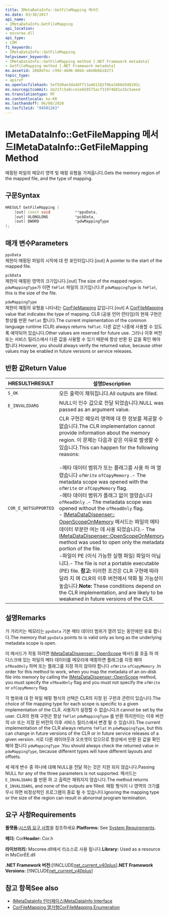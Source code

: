 ```yaml
---
title: IMetaDataInfo::GetFileMapping 메서드
ms.date: 03/30/2017
api_name:
- IMetaDataInfo.GetFileMapping
api_location:
- mscoree.dll
api_type:
- COM
f1_keywords:
- IMetaDataInfo::GetFileMapping
helpviewer_keywords:
- IMetaDataInfo::GetFileMapping method [.NET Framework metadata]
- GetFileMapping method [.NET Framework metadata]
ms.assetid: 2868dfec-c992-4606-88bb-a8e0b6b18271
topic_type:
- apiref
ms.openlocfilehash: 5ef5d9ae3da4dff13a461162f0ba3466d3d8192c
ms.sourcegitcommit: da21fc5a8cce1e028575acf31974681a1bc5aeed
ms.translationtype: MT
ms.contentlocale: ko-KR
ms.lasthandoff: 06/08/2020
ms.locfileid: "84501263"
---
```

# <a name="imetadatainfogetfilemapping-method"></a><span data-ttu-id="ec6d2-102">IMetaDataInfo::GetFileMapping 메서드</span><span class="sxs-lookup"><span data-stu-id="ec6d2-102">IMetaDataInfo::GetFileMapping Method</span></span>
<span data-ttu-id="ec6d2-103">매핑된 파일의 메모리 영역 및 매핑 유형을 가져옵니다.</span><span class="sxs-lookup"><span data-stu-id="ec6d2-103">Gets the memory region of the mapped file, and the type of mapping.</span></span>  
  
## <a name="syntax"></a><span data-ttu-id="ec6d2-104">구문</span><span class="sxs-lookup"><span data-stu-id="ec6d2-104">Syntax</span></span>  
  
```cpp  
HRESULT GetFileMapping (  
    [out] const void           **ppvData,
    [out] ULONGLONG            *pcbData,
    [out] DWORD                *pdwMappingType  
);  
```  
  
## <a name="parameters"></a><span data-ttu-id="ec6d2-105">매개 변수</span><span class="sxs-lookup"><span data-stu-id="ec6d2-105">Parameters</span></span>  
 `ppvData`  
 <span data-ttu-id="ec6d2-106">제한이 매핑된 파일의 시작에 대 한 포인터입니다.</span><span class="sxs-lookup"><span data-stu-id="ec6d2-106">[out] A pointer to the start of the mapped file.</span></span>  
  
 `pcbData`  
 <span data-ttu-id="ec6d2-107">제한이 매핑된 영역의 크기입니다.</span><span class="sxs-lookup"><span data-stu-id="ec6d2-107">[out] The size of the mapped region.</span></span> <span data-ttu-id="ec6d2-108">`pdwMappingType`가 이면 `fmFlat` 파일의 크기입니다.</span><span class="sxs-lookup"><span data-stu-id="ec6d2-108">If `pdwMappingType` is `fmFlat`, this is the size of the file.</span></span>  
  
 `pdwMappingType`  
 <span data-ttu-id="ec6d2-109">제한이 매핑의 유형을 나타내는 [CorFileMapping](corfilemapping-enumeration.md) 값입니다.</span><span class="sxs-lookup"><span data-stu-id="ec6d2-109">[out] A [CorFileMapping](corfilemapping-enumeration.md) value that indicates the type of mapping.</span></span> <span data-ttu-id="ec6d2-110">CLR (공용 언어 런타임)의 현재 구현은 항상를 반환 `fmFlat` 합니다.</span><span class="sxs-lookup"><span data-stu-id="ec6d2-110">The current implementation of the common language runtime (CLR) always returns `fmFlat`.</span></span> <span data-ttu-id="ec6d2-111">다른 값은 나중에 사용할 수 있도록 예약되어 있습니다.</span><span class="sxs-lookup"><span data-stu-id="ec6d2-111">Other values are reserved for future use.</span></span> <span data-ttu-id="ec6d2-112">그러나 이후 버전 또는 서비스 릴리스에서 다른 값을 사용할 수 있기 때문에 항상 반환 된 값을 확인 해야 합니다.</span><span class="sxs-lookup"><span data-stu-id="ec6d2-112">However, you should always verify the returned value, because other values may be enabled in future versions or service releases.</span></span>  
  
## <a name="return-value"></a><span data-ttu-id="ec6d2-113">반환 값</span><span class="sxs-lookup"><span data-stu-id="ec6d2-113">Return Value</span></span>  
  
|<span data-ttu-id="ec6d2-114">HRESULT</span><span class="sxs-lookup"><span data-stu-id="ec6d2-114">HRESULT</span></span>|<span data-ttu-id="ec6d2-115">설명</span><span class="sxs-lookup"><span data-stu-id="ec6d2-115">Description</span></span>|  
|-------------|-----------------|  
|`S_OK`|<span data-ttu-id="ec6d2-116">모든 출력이 채워집니다.</span><span class="sxs-lookup"><span data-stu-id="ec6d2-116">All outputs are filled.</span></span>|  
|`E_INVALIDARG`|<span data-ttu-id="ec6d2-117">NULL이 인수 값으로 전달 되었습니다.</span><span class="sxs-lookup"><span data-stu-id="ec6d2-117">NULL was passed as an argument value.</span></span>|  
|`COR_E_NOTSUPPORTED`|<span data-ttu-id="ec6d2-118">CLR 구현은 메모리 영역에 대 한 정보를 제공할 수 없습니다.</span><span class="sxs-lookup"><span data-stu-id="ec6d2-118">The CLR implementation cannot provide information about the memory region.</span></span> <span data-ttu-id="ec6d2-119">이 문제는 다음과 같은 이유로 발생할 수 있습니다.</span><span class="sxs-lookup"><span data-stu-id="ec6d2-119">This can happen for the following reasons:</span></span><br /><br /> <span data-ttu-id="ec6d2-120">-메타 데이터 범위가 또는 플래그를 사용 하 여 열렸습니다 `ofWrite` `ofCopyMemory` .</span><span class="sxs-lookup"><span data-stu-id="ec6d2-120">-   The metadata scope was opened with the `ofWrite` or `ofCopyMemory` flag.</span></span><br /><span data-ttu-id="ec6d2-121">-메타 데이터 범위가 플래그 없이 열렸습니다 `ofReadOnly` .</span><span class="sxs-lookup"><span data-stu-id="ec6d2-121">-   The metadata scope was opened without the `ofReadOnly` flag.</span></span><br /><span data-ttu-id="ec6d2-122">- [IMetaDataDispenser:: OpenScopeOnMemory](imetadatadispenser-openscopeonmemory-method.md) 메서드는 파일의 메타 데이터 부분만 여는 데 사용 되었습니다.</span><span class="sxs-lookup"><span data-stu-id="ec6d2-122">-   The [IMetaDataDispenser::OpenScopeOnMemory](imetadatadispenser-openscopeonmemory-method.md) method was used to open only the metadata portion of the file.</span></span><br /><span data-ttu-id="ec6d2-123">-파일이 PE (이식 가능한 실행 파일) 파일이 아닙니다.</span><span class="sxs-lookup"><span data-stu-id="ec6d2-123">-   The file is not a portable executable (PE) file.</span></span> <span data-ttu-id="ec6d2-124">**참고:**  이러한 조건은 CLR 구현에 따라 달라 지 며 CLR의 이후 버전에서 약화 될 가능성이 높습니다.</span><span class="sxs-lookup"><span data-stu-id="ec6d2-124">**Note:**  These conditions depend on the CLR implementation, and are likely to be weakened in future versions of the CLR.</span></span>|  
  
## <a name="remarks"></a><span data-ttu-id="ec6d2-125">설명</span><span class="sxs-lookup"><span data-stu-id="ec6d2-125">Remarks</span></span>  
 <span data-ttu-id="ec6d2-126">가 가리키는 메모리는 `ppvData` 기본 메타 데이터 범위가 열려 있는 동안에만 유효 합니다.</span><span class="sxs-lookup"><span data-stu-id="ec6d2-126">The memory that `ppvData` points to is valid only as long as the underlying metadata scope is open.</span></span>  
  
 <span data-ttu-id="ec6d2-127">이 메서드가 작동 하려면 [IMetaDataDispenser:: OpenScope](imetadatadispenser-openscope-method.md) 메서드를 호출 하 여 디스크에 있는 파일의 메타 데이터를 메모리에 매핑하면 플래그를 지정 해야 `ofReadOnly` 하며 또는 플래그를 지정 하지 않아야 합니다 `ofWrite` `ofCopyMemory` .</span><span class="sxs-lookup"><span data-stu-id="ec6d2-127">In order for this method to work, when you map the metadata of an on-disk file into memory by calling the [IMetaDataDispenser::OpenScope](imetadatadispenser-openscope-method.md) method, you must specify the `ofReadOnly` flag and you must not specify the `ofWrite` or `ofCopyMemory` flag.</span></span>  
  
 <span data-ttu-id="ec6d2-128">각 범위에 대 한 파일 매핑 형식의 선택은 CLR의 지정 된 구현과 관련이 있습니다.</span><span class="sxs-lookup"><span data-stu-id="ec6d2-128">The choice of file mapping type for each scope is specific to a given implementation of the CLR.</span></span> <span data-ttu-id="ec6d2-129">사용자가 설정할 수 없습니다.</span><span class="sxs-lookup"><span data-stu-id="ec6d2-129">It cannot be set by the user.</span></span> <span data-ttu-id="ec6d2-130">CLR의 현재 구현은 항상 `fmFlat` `pdwMappingType` 를 반환 하지만이는 이후 버전의 clr 또는 지정 된 버전의 이후 서비스 릴리스에서 변경 될 수 있습니다.</span><span class="sxs-lookup"><span data-stu-id="ec6d2-130">The current implementation of the CLR always returns `fmFlat` in `pdwMappingType`, but this can change in future versions of the CLR or in future service releases of a given version.</span></span> <span data-ttu-id="ec6d2-131">서로 다른 레이아웃과 오프셋이 있으므로 항상에서 반환 된 값을 확인 해야 합니다 `pdwMappingType` .</span><span class="sxs-lookup"><span data-stu-id="ec6d2-131">You should always check the returned value in `pdwMappingType`, because different types will have different layouts and offsets.</span></span>  
  
 <span data-ttu-id="ec6d2-132">세 매개 변수 중 하나에 대해 NULL을 전달 하는 것은 지원 되지 않습니다.</span><span class="sxs-lookup"><span data-stu-id="ec6d2-132">Passing NULL for any of the three parameters is not supported.</span></span> <span data-ttu-id="ec6d2-133">메서드는 `E_INVALIDARG` 를 반환 하 고 출력은 채워지지 않습니다.</span><span class="sxs-lookup"><span data-stu-id="ec6d2-133">The method returns `E_INVALIDARG`, and none of the outputs are filled.</span></span> <span data-ttu-id="ec6d2-134">매핑 형식이 나 영역의 크기를 무시 하면 비정상적인 프로그램이 종료 될 수 있습니다.</span><span class="sxs-lookup"><span data-stu-id="ec6d2-134">Ignoring the mapping type or the size of the region can result in abnormal program termination.</span></span>  
  
## <a name="requirements"></a><span data-ttu-id="ec6d2-135">요구 사항</span><span class="sxs-lookup"><span data-stu-id="ec6d2-135">Requirements</span></span>  
 <span data-ttu-id="ec6d2-136">**플랫폼:**[시스템 요구 사항](../../get-started/system-requirements.md)을 참조하세요.</span><span class="sxs-lookup"><span data-stu-id="ec6d2-136">**Platforms:** See [System Requirements](../../get-started/system-requirements.md).</span></span>  
  
 <span data-ttu-id="ec6d2-137">**헤더:** Cor</span><span class="sxs-lookup"><span data-stu-id="ec6d2-137">**Header:** Cor.h</span></span>  
  
 <span data-ttu-id="ec6d2-138">**라이브러리:** Mscoree.dll에서 리소스로 사용 됩니다.</span><span class="sxs-lookup"><span data-stu-id="ec6d2-138">**Library:** Used as a resource in MsCorEE.dll</span></span>  
  
 <span data-ttu-id="ec6d2-139">**.NET Framework 버전:**[!INCLUDE[net_current_v40plus](../../../../includes/net-current-v40plus-md.md)]</span><span class="sxs-lookup"><span data-stu-id="ec6d2-139">**.NET Framework Versions:** [!INCLUDE[net_current_v40plus](../../../../includes/net-current-v40plus-md.md)]</span></span>  
  
## <a name="see-also"></a><span data-ttu-id="ec6d2-140">참고 항목</span><span class="sxs-lookup"><span data-stu-id="ec6d2-140">See also</span></span>

- [<span data-ttu-id="ec6d2-141">IMetaDataInfo 인터페이스</span><span class="sxs-lookup"><span data-stu-id="ec6d2-141">IMetaDataInfo Interface</span></span>](imetadatainfo-interface.md)
- [<span data-ttu-id="ec6d2-142">CorFileMapping 열거형</span><span class="sxs-lookup"><span data-stu-id="ec6d2-142">CorFileMapping Enumeration</span></span>](corfilemapping-enumeration.md)
